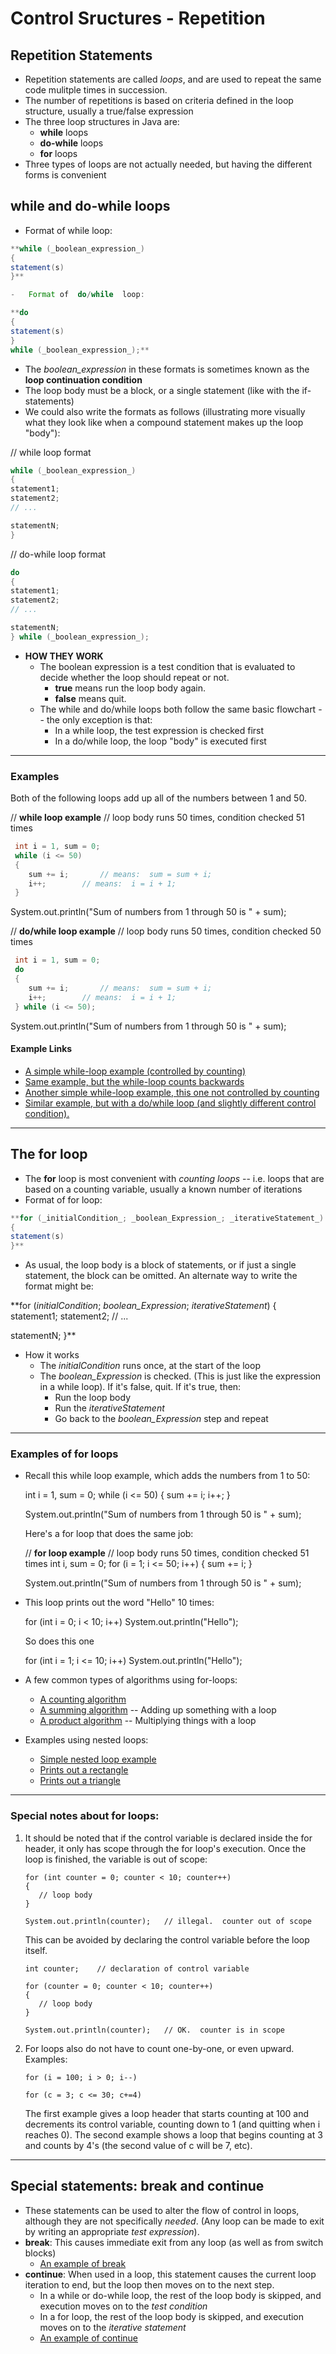 # Control Sructures - Repetition

## Repetition Statements

-   Repetition statements are called  _loops_, and are used to repeat the same code mulitple times in succession.
-   The number of repetitions is based on criteria defined in the loop structure, usually a true/false expression
-   The three loop structures in Java are:
    -   **while**  loops
    -   **do-while**  loops
    -   **for**  loops
-   Three types of loops are not actually needed, but having the different forms is convenient

  

## while  and  do-while  loops

-   Format of  while  loop:

```java
**while (_boolean_expression_)
{
statement(s)
}** 

-   Format of  do/while  loop:

**do
{
statement(s)
}
while (_boolean_expression_);** 
```

-   The  _boolean_expression_  in these formats is sometimes known as the  **loop continuation condition**
-   The loop body must be a block, or a single statement (like with the  if-statements)
-   We could also write the formats as follows (illustrating more visually what they look like when a compound statement makes up the loop "body"):

// while loop format

```java
while (_boolean_expression_) 
{
statement1;
statement2;
// ...

statementN;
} 
```

// do-while loop format

```java
do
{
statement1;
statement2;
// ...

statementN;
} while (_boolean_expression_);
```

-   **HOW THEY WORK**
    -   The boolean expression is a test condition that is evaluated to decide whether the loop should repeat or not.
        -   **true**  means run the loop body again.
        -   **false**  means quit.
    -   The  while  and  do/while  loops both follow the same basic flowchart -- the only exception is that:
        -   In a  while  loop, the test expression is checked first
        -   In a  do/while  loop, the loop "body" is executed first

----------

### Examples

Both of the following loops add up all of the numbers between 1 and 50.

 // **while loop example** 
 // loop body runs 50 times, condition checked 51 times 

```java
 int i = 1, sum = 0; 
 while (i <= 50) 
 { 
    sum += i;		// means:  sum = sum + i; 
    i++; 		// means:  i = i + 1;
 } 
```

 System.out.println("Sum of numbers from 1 through 50 is " + sum); 
  

 // **do/while loop example** 
 // loop body runs 50 times, condition checked 50 times 

```java
 int i = 1, sum = 0; 
 do 
 { 
    sum += i;		// means:  sum = sum + i; 
    i++; 		// means:  i = i + 1;
 } while (i <= 50); 
```

 System.out.println("Sum of numbers from 1 through 50 is " + sum); 

#### Example Links

-   [A simple while-loop example (controlled by counting)](https://www.cs.fsu.edu/~myers/cgs3416/notes/examples/control/Insecure1.java)
-   [Same example, but the while-loop counts backwards](https://www.cs.fsu.edu/~myers/cgs3416/notes/examples/control/Insecure2.java)
-   [Another simple while-loop example, this one not controlled by counting](https://www.cs.fsu.edu/~myers/cgs3416/notes/examples/control/Insult1.java)
-   [Similar example, but with a do/while loop (and slightly different control condition).](https://www.cs.fsu.edu/~myers/cgs3416/notes/examples/control/Insult2.java)

----------

## The  for  loop

-   The  **for**  loop is most convenient with  _counting loops_  -- i.e. loops that are based on a counting variable, usually a known number of iterations
-   Format of  for  loop:

```java
**for (_initialCondition_; _boolean_Expression_; _iterativeStatement_) 
{   
statement(s)
}** 
```

-   As usual, the loop body is a block of statements, or if just a single statement, the block can be omitted. An alternate way to write the format might be:

**for (_initialCondition_; _boolean_Expression_; _iterativeStatement_) 
{
statement1;
statement2;
// ...

statementN;
}** 

-   How it works
    -   The  _initialCondition_  runs once, at the start of the loop
    -   The  _boolean_Expression_  is checked. (This is just like the expression in a  while  loop). If it's false, quit. If it's true, then:
        -   Run the loop body
        -   Run the  _iterativeStatement_
        -   Go back to the  _boolean_Expression_  step and repeat

----------

### Examples of  for  loops

-   Recall this  while  loop example, which adds the numbers from 1 to 50:
    
     int i = 1, sum = 0; 
     while (i <= 50) 
     { 
        sum += i; 
        i++; 
     } 
    
     System.out.println("Sum of numbers from 1 through 50 is " + sum); 
    
    Here's a  for  loop that does the same job:
    
     // **for loop example** 
     // loop body runs 50 times, condition checked 51 times 
     int i, sum = 0; 
     for (i = 1; i <= 50; i++) 
     { 
        sum += i; 
     } 
    
     System.out.println("Sum of numbers from 1 through 50 is " + sum); 
    
-   This loop prints out the word "Hello" 10 times:
    
      for (int i = 0; i < 10; i++)
        System.out.println("Hello");
    
    So does this one
    
      for (int i = 1; i <= 10; i++)
        System.out.println("Hello");
    
-   A few common types of algorithms using for-loops:
    -   [A counting algorithm](https://www.cs.fsu.edu/~myers/cgs3416/notes/examples/control/for/Counting.java)
    -   [A summing algorithm](https://www.cs.fsu.edu/~myers/cgs3416/notes/examples/control/for/Summing.java)  -- Adding up something with a loop
    -   [A product algorithm](https://www.cs.fsu.edu/~myers/cgs3416/notes/examples/control/for/Product.java)  -- Multiplying things with a loop
-   Examples using nested loops:
    -   [Simple nested loop example](https://www.cs.fsu.edu/~myers/cgs3416/notes/examples/control/for/Nested.java)
    -   [Prints out a rectangle](https://www.cs.fsu.edu/~myers/cgs3416/notes/examples/control/for/Rect.java)
    -   [Prints out a triangle](https://www.cs.fsu.edu/~myers/cgs3416/notes/examples/control/for/Triangle.java)

----------

### Special notes about for loops:

1.  It should be noted that if the control variable is declared inside the for header, it only has scope through the for loop's execution. Once the loop is finished, the variable is out of scope:
    
        for (int counter = 0; counter < 10; counter++) 
        {
           // loop body    
        } 
    
        System.out.println(counter);   // illegal.  counter out of scope
    
    This can be avoided by declaring the control variable before the loop itself.
    
        int counter;    // declaration of control variable 
    
        for (counter = 0; counter < 10; counter++) 
        {
           // loop body    
        } 
    
        System.out.println(counter);   // OK.  counter is in scope
    
2.  For loops also do not have to count one-by-one, or even upward. Examples:
    
        for (i = 100; i > 0; i--)
    
        for (c = 3; c <= 30; c+=4)
    
    The first example gives a loop header that starts counting at 100 and decrements its control variable, counting down to 1 (and quitting when i reaches 0). The second example shows a loop that begins counting at 3 and counts by 4's (the second value of c will be 7, etc).

----------

## Special statements:  break  and  continue

-   These statements can be used to alter the flow of control in loops, although they are not specifically  _needed_. (Any loop can be made to exit by writing an appropriate  _test expression_).
-   **break**: This causes immediate exit from any loop (as well as from  switch  blocks)
    -   [An example of break](https://www.cs.fsu.edu/~myers/cgs3416/notes/examples/control/Break.java)
-   **continue**: When used in a loop, this statement causes the current loop iteration to end, but the loop then moves on to the next step.
    -   In a  while  or  do-while  loop, the rest of the loop body is skipped, and execution moves on to the  _test condition_
    -   In a  for  loop, the rest of the loop body is skipped, and execution moves on to the  _iterative statement_
    -   [An example of continue](https://www.cs.fsu.edu/~myers/cgs3416/notes/examples/control/Continue.java)